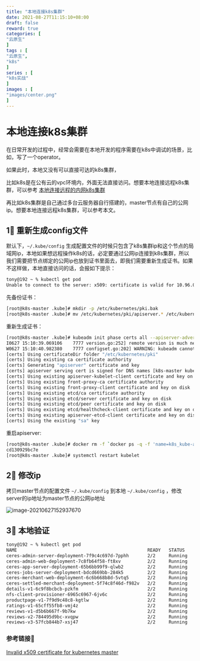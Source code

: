 ```yaml
---
title: "本地连接k8s集群"
date: 2021-08-27T11:15:10+08:00
draft: false
reward: true
categories: [
"云原生"
]
tags : [
"云原生",
"k8s"
]
series : [
"k8s实战"
]
images : [
"images/center.png"
]
---
```


# 本地连接k8s集群

在日常开发的过程中，经常会需要在本地开发的程序需要在k8s中调试的场景，比如，写了一个operator。

如果此时，本地又没有可以直接可达的k8s集群，

比如k8s是在公有云的vpc环境内，外面无法直接访问。想要本地连接远程k8s集群，可以参考 [本地连接远程的内网k8s集群](http://kuring.me/post/local-connect-remote-k8s/)

再比如k8s集群是自己通过多台云服务器自行搭建的，master节点有自己的公网ip。想要本地连接远程k8s集群，可以参考本文。



## 1⃣️ 重新生成config文件

默认下，`~/.kube/config` 生成配置文件的时候只包含了k8s集群ip和这个节点的局域网ip，本地如果想远程操作k8s的话，必定要通过公网ip连接到k8s集群，所以我们需要把节点绑定的公网ip也放到证书里面去，即我们需要重新生成证书。如果不这样做，本地直接访问的话，会报如下提示：

```bash
tony@192 ~ % kubectl get pod 
Unable to connect to the server: x509: certificate is valid for 10.96.0.1, 172.17.0.14, not 106.55.152.92
```

先备份证书：

```bash
[root@k8s-master .kube]# mkdir -p /etc/kubernetes/pki.bak
[root@k8s-master .kube]# mv /etc/kubernetes/pki/apiserver.* /etc/kubernetes/pki.bak
```

重新生成证书：

```bash
[root@k8s-master .kube]# kubeadm init phase certs all --apiserver-advertise-address=0.0.0.0 --apiserver-cert-extra-sans=10.96.0.1,172.17.0.14,xxx.xxx.xxx.xxx(公网ip)
I0627 15:10:39.069106    7777 version.go:252] remote version is much newer: v1.21.2; falling back to: stable-1.18
W0627 15:10:40.982380    7777 configset.go:202] WARNING: kubeadm cannot validate component configs for API groups [kubelet.config.k8s.io kubeproxy.config.k8s.io]
[certs] Using certificateDir folder "/etc/kubernetes/pki"
[certs] Using existing ca certificate authority
[certs] Generating "apiserver" certificate and key
[certs] apiserver serving cert is signed for DNS names [k8s-master kubernetes kubernetes.default kubernetes.default.svc kubernetes.default.svc.cluster.local] and IPs [10.96.0.1 172.17.0.14 10.96.0.1 172.17.0.14 106.55.152.92]
[certs] Using existing apiserver-kubelet-client certificate and key on disk
[certs] Using existing front-proxy-ca certificate authority
[certs] Using existing front-proxy-client certificate and key on disk
[certs] Using existing etcd/ca certificate authority
[certs] Using existing etcd/server certificate and key on disk
[certs] Using existing etcd/peer certificate and key on disk
[certs] Using existing etcd/healthcheck-client certificate and key on disk
[certs] Using existing apiserver-etcd-client certificate and key on disk
[certs] Using the existing "sa" key
```

重启apiserver:

```bash
[root@k8s-master .kube]# docker rm -f `docker ps -q -f 'name=k8s_kube-apiserver*'`
cd130929bc7e
[root@k8s-master .kube]# systemctl restart kubelet
```

## 2⃣️ 修改ip

拷贝master节点的配置文件 `~/.kube/config` 到本地 `~/.kube/config` ，修改server的ip地址为master节点的公网ip地址

![image-20210627152937670](https://picgo.6and.ltd/img/image-20210627152937670.png)



## 3⃣️ 本地验证

```bash
tony@192 ~ % kubectl get pod
NAME                                                 READY   STATUS    RESTARTS   AGE
ceres-admin-server-deployment-7f9c4c697d-7pphh       2/2     Running   0          92d
ceres-admin-web-deployment-7c8fb64f58-ft8xv          2/2     Running   2          192d
ceres-app-server-deployment-65b6bb99f9-qlwb2         2/2     Running   0          92d
ceres-jobs-server-deployment-bdcd669bb-284k5         2/2     Running   2          217d
ceres-merchant-web-deployment-6c6b668b8d-5vtq5       2/2     Running   2          192d
ceres-settled-merchant-deployment-5f74c8f46d-f982v   2/2     Running   2          213d
details-v1-6c9f8bcbcb-pzkfm                          2/2     Running   6          296d
nfs-client-provisioner-6965c6967-6jv6c               2/2     Running   8          217d
productpage-v1-7f9d9c48c8-kgtlw                      2/2     Running   4          296d
ratings-v1-65cff55fb8-vmj4z                          2/2     Running   6          296d
reviews-v1-d5b6b667f-9b7kw                           2/2     Running   4          296d
reviews-v2-784495d9bc-xvqpw                          2/2     Running   6          296d
reviews-v3-57fcb844b7-xsj47                          2/2     Running   4          296d
```

### 参考链接🔗

[Invalid x509 certificate for kubernetes master](https://stackoverflow.com/questions/46360361/invalid-x509-certificate-for-kubernetes-master)

